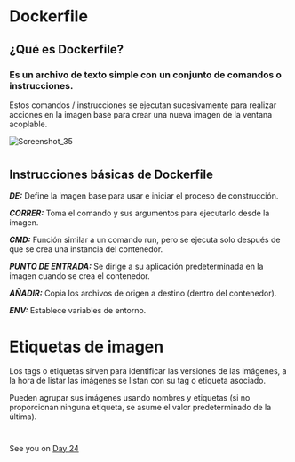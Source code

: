 
# Dockerfile


## ¿Qué es Dockerfile?


### Es un archivo de texto simple con un conjunto de comandos o instrucciones.

Estos comandos / instrucciones se ejecutan sucesivamente para realizar acciones en la imagen base para crear una nueva imagen de la ventana acoplable.

![Screenshot_35](https://user-images.githubusercontent.com/96561825/173249921-ad8dfeec-2c4a-4046-ae2f-a1fa5e95e7fb.png)






#

## Instrucciones básicas de Dockerfile


***DE:*** Define la imagen base para usar e iniciar el proceso de construcción.

***CORRER:*** Toma el comando y sus argumentos para ejecutarlo desde la imagen.

***CMD:*** Función similar a un comando run, pero se ejecuta solo después de que se crea una instancia del contenedor. 

***PUNTO DE ENTRADA:*** Se dirige a su aplicación predeterminada en la imagen cuando se crea el contenedor. 

***AÑADIR:*** Copia los archivos de origen a destino (dentro del contenedor).

***ENV:*** Establece variables de entorno.


# 
# Etiquetas de imagen

Los tags o etiquetas sirven para identificar las versiones de las imágenes, a la hora de listar las imágenes se listan con su tag o etiqueta asociado.

Pueden agrupar sus imágenes usando nombres y etiquetas (si no proporcionan ninguna etiqueta, se asume el valor predeterminado de la última).



















#
#
#
#
#


See you on [Day 24](day24.md)


